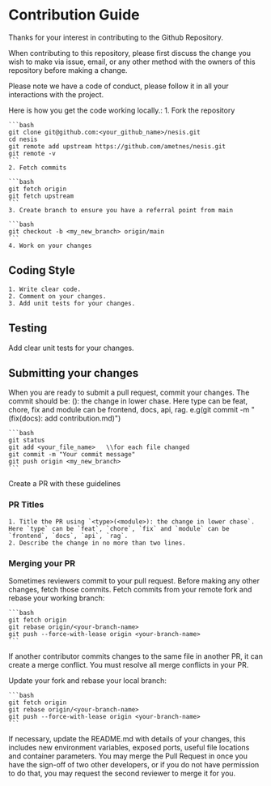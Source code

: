 # Contribution Guide

Thanks for your interest in contributing to the Github Repository.

When contributing to this repository, please first discuss the change you wish to make via issue,
email, or any other method with the owners of this repository before making a change. 

Please note we have a code of conduct, please follow it in all your interactions with the project.

Here is how you get the code working locally.:
    1. Fork the repository

    ```bash
    git clone git@github.com:<your_github_name>/nesis.git
    cd nesis
    git remote add upstream https://github.com/ametnes/nesis.git
    git remote -v
    ```
    2. Fetch commits

    ```bash
    git fetch origin
    git fetch upstream
    ```
    3. Create branch to ensure you have a referral point from main

    ```bash
    git checkout -b <my_new_branch> origin/main
    ```
    4. Work on your changes

## Coding Style

    1. Write clear code.
    2. Comment on your changes.
    3. Add unit tests for your changes.

## Testing

Add clear unit tests for your changes.

## Submitting your changes

When you are ready to submit a pull request, commit your changes.
The commit should be: <type>(<module>): the change in lower chase. Here type can be feat, chore, fix and module can be frontend, docs, api, rag. e.g(git commit -m "(fix(docs): add contribution.md)")

    ```bash
    git status
    git add <your_file_name>   \\for each file changed
    git commit -m "Your commit message"
    git push origin <my_new_branch>
    ```
Create a PR with these guidelines

### PR Titles

    1. Title the PR using `<type>(<module>): the change in lower chase`. Here `type` can be `feat`, `chore`, `fix` and `module` can be `frontend`, `docs`, `api`, `rag`.
    2. Describe the change in no more than two lines.


### Merging your PR

Sometimes reviewers commit to your pull request. Before making any other changes, fetch those commits.
Fetch commits from your remote fork and rebase your working branch:

    ```bash
    git fetch origin
    git rebase origin/<your-branch-name>
    git push --force-with-lease origin <your-branch-name>
    ```

If another contributor commits changes to the same file in another PR, it can create a merge conflict. You must resolve all merge conflicts in your PR.

Update your fork and rebase your local branch:

    ```bash
    git fetch origin
    git rebase origin/<your-branch-name>
    git push --force-with-lease origin <your-branch-name>
    ```
If necessary, update the README.md with details of your changes, this includes new environment 
variables, exposed ports, useful file locations and container parameters.
You may merge the Pull Request in once you have the sign-off of two other developers, or if you 
do not have permission to do that, you may request the second reviewer to merge it for you.
